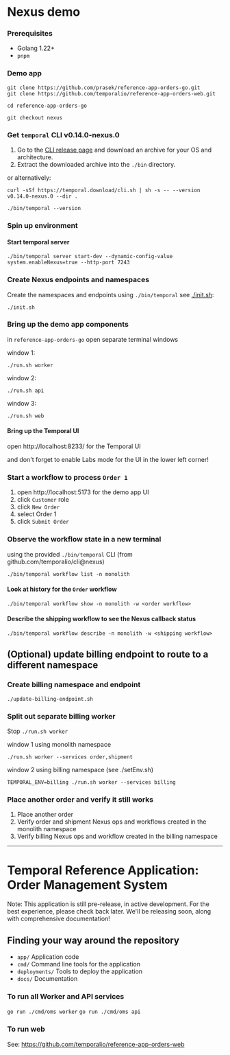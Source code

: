 # Nexus demo

### Prerequisites
- Golang 1.22+
- `pnpm`


### Demo app
```
git clone https://github.com/prasek/reference-app-orders-go.git
git clone https://github.com/temporalio/reference-app-orders-web.git

cd reference-app-orders-go

git checkout nexus
```

### Get `temporal` CLI v0.14.0-nexus.0

1. Go to the [CLI release page](https://github.com/temporalio/cli/releases/tag/v0.14.0-nexus.0) and download an archive
   for your OS and architecture.
2. Extract the downloaded archive into the `./bin` directory.

or alternatively:

```
curl -sSf https://temporal.download/cli.sh | sh -s -- --version v0.14.0-nexus.0 --dir .

./bin/temporal --version
```

### Spin up environment

#### Start temporal server

```
./bin/temporal server start-dev --dynamic-config-value system.enableNexus=true --http-port 7243
```

### Create Nexus endpoints and namespaces

Create the namespaces and endpoints using `./bin/temporal` see [./init.sh](init.sh):
```
./init.sh
```

### Bring up the demo app components

in `reference-app-orders-go` open separate terminal windows

window 1:
```
./run.sh worker
```

window 2:
```
./run.sh api
```

window 3:
```
./run.sh web
```

#### Bring up the Temporal UI

open http://localhost:8233/ for the Temporal UI

and don't forget to enable Labs mode for the UI in the lower left corner!

### Start a workflow to process `Order 1`
1. open http://localhost:5173 for the demo app UI
1. click `Customer` role
1. click `New Order`
1. select Order 1
1. click `Submit Order`

### Observe the workflow state in a new terminal

using the provided `./bin/temporal` CLI (from github.com/temporalio/cli@nexus)

```
./bin/temporal workflow list -n monolith
```

#### Look at history for the `Order` workflow

```
./bin/temporal workflow show -n monolith -w <order workflow>
```

#### Describe the shipping workflow to see the Nexus callback status

```
./bin/temporal workflow describe -n monolith -w <shipping workflow>
```

## (Optional) update billing endpoint to route to a different namespace

### Create billing namespace and endpoint

```
./update-billing-endpoint.sh
```

### Split out separate billing worker

Stop `./run.sh worker`

window 1 using monolith namespace
```
./run.sh worker --services order,shipment
```

window 2 using billing namespace (see ./setEnv.sh)
```
TEMPORAL_ENV=billing ./run.sh worker --services billing
```

### Place another order and verify it still works

1. Place another order
1. Verify order and shipment Nexus ops and workflows created in the monolith namespace
1. Verify billing Nexus ops and workflow created in the billing namespace

---------------------------------

# Temporal Reference Application: Order Management System

Note: This application is still pre-release, in active development.
For the best experience, please check back later.
We'll be releasing soon, along with comprehensive documentation!

## Finding your way around the repository

* `app/` Application code
* `cmd/` Command line tools for the application
* `deployments/` Tools to deploy the application
* `docs/` Documentation

### To run all Worker and API services

`go run ./cmd/oms worker`
`go run ./cmd/oms api`

### To run web

See: https://github.com/temporalio/reference-app-orders-web
